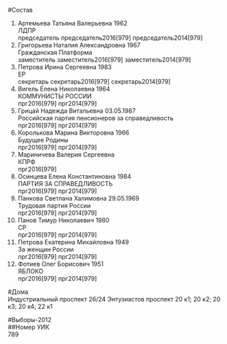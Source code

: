 #Состав  
1. Артемьева Татьяна Валерьевна 1962  
    ЛДПР  
    председатель председатель2016[979] председатель2014[979]  
2. Григорьева Наталия Александровна 1967  
    Гражданская Платформа  
    заместитель заместитель2016[979] заместитель2014[979]  
3. Петрова Ирина Сергеевна 1983  
    ЕР  
    секретарь секретарь2016[979] секретарь2014[979]  
4. Вигель Елена Николаевна 1964  
    КОММУНИСТЫ РОССИИ  
    прг2016[979] прг2014[979]  
5. Грицай Надежда Витальевна 03.05.1987  
    Российская партия пенсионеров за справедливость  
    прг2016[979] прг2014[979]  
6. Королькова Марина Викторовна 1966  
    Будущее Родины  
    прг2016[979] прг2014[979]  
7. Мариничева Валерия Сергеевна  
    КПРФ  
    прг2016[979]  
8. Осинцева Елена Константиновна 1984  
    ПАРТИЯ ЗА СПРАВЕДЛИВОСТЬ  
    прг2016[979] прг2014[979]  
9. Панкова Светлана Халимовна 29.05.1969  
    Трудовая партия России  
    прг2016[979] прг2014[979]  
10. Панов Тимур Николаевич 1980  
    СР  
    прг2016[979] прг2014[979]  
11. Петрова Екатерина Михайловна 1949  
    За женщин России  
    прг2016[979] прг2014[979]  
12. Фотиев Олег Борисович 1951  
    ЯБЛОКО  
    прг2016[979] прг2014[979]  
  
#Дома  
Индустриальный проспект 26/24 Энтузиастов проспект 20 к1; 20 к2; 20 к3; 20 к4; 22 к1  
  
#Выборы-2012  
##Номер УИК  
789  
